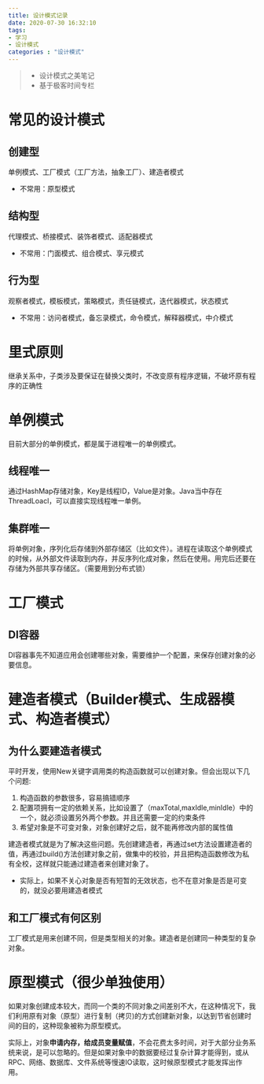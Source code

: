 ```yaml
---
title: 设计模式记录
date: 2020-07-30 16:32:10
tags:
- 学习
- 设计模式
categories : "设计模式"
---
```


> - 设计模式之美笔记
> - 基于极客时间专栏

<!-- more-->

# 常见的设计模式
## 创建型
单例模式、工厂模式（工厂方法，抽象工厂）、建造者模式
- 不常用：原型模式

## 结构型
代理模式、桥接模式、装饰者模式、适配器模式
- 不常用：门面模式、组合模式、享元模式

## 行为型
观察者模式，模板模式，策略模式，责任链模式，迭代器模式，状态模式
- 不常用：访问者模式，备忘录模式，命令模式，解释器模式，中介模式

# 里式原则
继承关系中，子类涉及要保证在替换父类时，不改变原有程序逻辑，不破坏原有程序的正确性

# 单例模式
目前大部分的单例模式，都是属于进程唯一的单例模式。

## 线程唯一
通过HashMap存储对象，Key是线程ID，Value是对象。Java当中存在ThreadLoacl，可以直接实现线程唯一单例。

## 集群唯一
将单例对象，序列化后存储到外部存储区（比如文件）。进程在读取这个单例模式的时候，从外部文件读取到内存，并反序列化成对象，然后在使用。用完后还要在存储为外部共享存储区。（需要用到分布式锁）

# 工厂模式
## DI容器
DI容器事先不知道应用会创建哪些对象，需要维护一个配置，来保存创建对象的必要信息。

# 建造者模式（Builder模式、生成器模式、构造者模式）
## 为什么要建造者模式
平时开发，使用New关键字调用类的构造函数就可以创建对象。但会出现以下几个问题:
1. 构造函数的参数很多，容易搞错顺序
2. 配置项拥有一定的依赖关系，比如设置了（maxTotal,maxIdle,minIdle）中的一个，就必须设置另外两个参数。并且还需要一定的约束条件
3. 希望对象是不可变对象，对象创建好之后，就不能再修改内部的属性值

建造者模式就是为了解决这些问题。先创建建造者，再通过set方法设置建造者的值，再通过build()方法创建对象之前，做集中的校验，并且把构造函数修改为私有全校，这样就只能通过建造者来创建对象了。

- 实际上，如果不关心对象是否有短暂的无效状态，也不在意对象是否是可变的，就没必要用建造者模式

## 和工厂模式有何区别
工厂模式是用来创建不同，但是类型相关的对象。建造者是创建同一种类型的复杂对象。

# 原型模式（很少单独使用）
如果对象创建成本较大，而同一个类的不同对象之间差别不大，在这种情况下，我们利用原有对象（原型）进行复制（拷贝)的方式创建新对象，以达到节省创建时间的目的，这种现象被称为原型模式。

实际上，对象**申请内存，给成员变量赋值**，不会花费太多时间，对于大部分业务系统来说，是可以忽略的。但是如果对象中的数据要经过复杂计算才能得到，或从RPC、网络、数据库、文件系统等慢速IO读取，这时候原型模式才能发挥出作用。